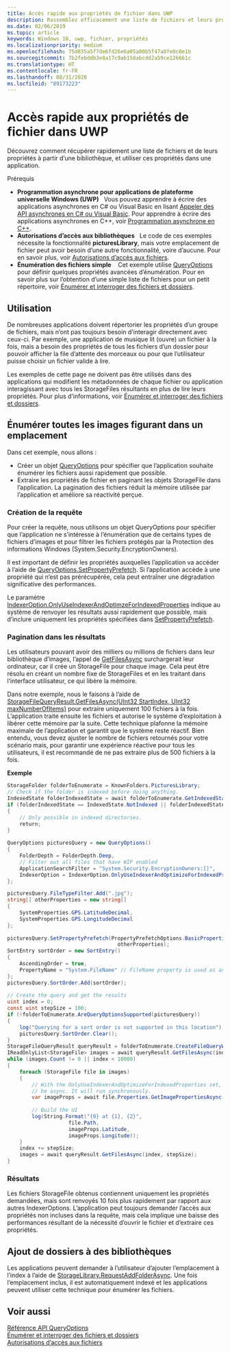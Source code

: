 ```yaml
---
title: Accès rapide aux propriétés de fichier dans UWP
description: Rassemblez efficacement une liste de fichiers et leurs propriétés à partir d’une bibliothèque à utiliser dans une application UWP.
ms.date: 02/06/2019
ms.topic: article
keywords: Windows 10, uwp, fichier, propriétés
ms.localizationpriority: medium
ms.openlocfilehash: 75d835a5f7de6fd26e6a05a80b5f47a8fe0c0e1b
ms.sourcegitcommit: 7b2febddb3e8a17c9ab158abcdd2a59ce126661c
ms.translationtype: HT
ms.contentlocale: fr-FR
ms.lasthandoff: 08/31/2020
ms.locfileid: "89173223"
---
```

# <a name="fast-access-to-file-properties-in-uwp"></a>Accès rapide aux propriétés de fichier dans UWP 

Découvrez comment récupérer rapidement une liste de fichiers et de leurs propriétés à partir d’une bibliothèque, et utiliser ces propriétés dans une application.  

Prérequis 
- **Programmation asynchrone pour applications de plateforme universelle Windows (UWP)**      Vous pouvez apprendre à écrire des applications asynchrones en C# ou Visual Basic en lisant [Appeler des API asynchrones en C# ou Visual Basic](../threading-async/call-asynchronous-apis-in-csharp-or-visual-basic.md). Pour apprendre à écrire des applications asynchrones en C++, voir [Programmation asynchrone en C++](../threading-async/asynchronous-programming-in-cpp-universal-windows-platform-apps.md). 
- **Autorisations d’accès aux bibliothèques**   Le code de ces exemples nécessite la fonctionnalité **picturesLibrary**, mais votre emplacement de fichier peut avoir besoin d’une autre fonctionnalité, voire d’aucune. Pour en savoir plus, voir [Autorisations d’accès aux fichiers](./file-access-permissions.md). 
- **Énumération des fichiers simple**    Cet exemple utilise [QueryOptions](/uwp/api/Windows.Storage.Search.QueryOptions) pour définir quelques propriétés avancées d’énumération. Pour en savoir plus sur l’obtention d’une simple liste de fichiers pour un petit répertoire, voir [Énumérer et interroger des fichiers et dossiers](./quickstart-listing-files-and-folders.md). 

## <a name="usage"></a>Utilisation  
De nombreuses applications doivent répertorier les propriétés d’un groupe de fichiers, mais n’ont pas toujours besoin d’interagir directement avec ceux-ci. Par exemple, une application de musique lit (ouvre) un fichier à la fois, mais a besoin des propriétés de tous les fichiers d’un dossier pour pouvoir afficher la file d’attente des morceaux ou pour que l’utilisateur puisse choisir un fichier valide à lire. 

Les exemples de cette page ne doivent pas être utilisés dans des applications qui modifient les métadonnées de chaque fichier ou application interagissant avec tous les StorageFiles résultants en plus de lire leurs propriétés. Pour plus d’informations, voir [Énumérer et interroger des fichiers et dossiers](./quickstart-listing-files-and-folders.md). 

## <a name="enumerate-all-the-pictures-in-a-location"></a>Énumérer toutes les images figurant dans un emplacement 
Dans cet exemple, nous allons :
-  Créer un objet [QueryOptions](/uwp/api/Windows.Storage.Search.QueryOptions) pour spécifier que l’application souhaite énumérer les fichiers aussi rapidement que possible.
-  Extraire les propriétés de fichier en paginant les objets StorageFile dans l’application. La pagination des fichiers réduit la mémoire utilisée par l’application et améliore sa réactivité perçue.

### <a name="creating-the-query"></a>Création de la requête 
Pour créer la requête, nous utilisons un objet QueryOptions pour spécifier que l’application ne s’intéresse à l’énumération que de certains types de fichiers d’images et pour filtrer les fichiers protégés par la Protection des informations Windows (System.Security.EncryptionOwners). 

Il est important de définir les propriétés auxquelles l’application va accéder à l’aide de [QueryOptions.SetPropertyPrefetch](/uwp/api/windows.storage.search.queryoptions.setpropertyprefetch). Si l’application accède à une propriété qui n’est pas prérécupérée, cela peut entraîner une dégradation significative des performances.

Le paramètre [IndexerOption.OnlyUseIndexerAndOptimzeForIndexedProperties](/uwp/api/Windows.Storage.Search.IndexerOption) indique au système de renvoyer les résultats aussi rapidement que possible, mais d’inclure uniquement les propriétés spécifiées dans [SetPropertyPrefetch](/uwp/api/windows.storage.search.queryoptions.setpropertyprefetch). 

### <a name="paging-in-the-results"></a>Pagination dans les résultats 
Les utilisateurs pouvant avoir des milliers ou millions de fichiers dans leur bibliothèque d’images, l’appel de [GetFilesAsync](/uwp/api/windows.storage.search.storagefilequeryresult.getfilesasync) surchargerait leur ordinateur, car il crée un StorageFile pour chaque image. Cela peut être résolu en créant un nombre fixe de StorageFiles et en les traitant dans l’interface utilisateur, ce qui libère la mémoire. 

Dans notre exemple, nous le faisons à l’aide de [StorageFileQueryResult.GetFilesAsync(UInt32 StartIndex, UInt32 maxNumberOfItems)](/uwp/api/windows.storage.search.storagefilequeryresult.getfilesasync) pour extraire uniquement 100 fichiers à la fois. L’application traite ensuite les fichiers et autorise le système d’exploitation à libérer cette mémoire par la suite. Cette technique plafonne la mémoire maximale de l’application et garantit que le système reste réactif. Bien entendu, vous devez ajuster le nombre de fichiers retournés pour votre scénario mais, pour garantir une expérience réactive pour tous les utilisateurs, il est recommandé de ne pas extraire plus de 500 fichiers à la fois.


**Exemple**  
```csharp
StorageFolder folderToEnumerate = KnownFolders.PicturesLibrary; 
// Check if the folder is indexed before doing anything. 
IndexedState folderIndexedState = await folderToEnumerate.GetIndexedStateAsync(); 
if (folderIndexedState == IndexedState.NotIndexed || folderIndexedState == IndexedState.Unknown) 
{ 
    // Only possible in indexed directories.  
    return; 
} 
 
QueryOptions picturesQuery = new QueryOptions() 
{ 
    FolderDepth = FolderDepth.Deep, 
    // Filter out all files that have WIP enabled
    ApplicationSearchFilter = "System.Security.EncryptionOwners:[]", 
    IndexerOption = IndexerOption.OnlyUseIndexerAndOptimizeForIndexedProperties 
}; 

picturesQuery.FileTypeFilter.Add(".jpg"); 
string[] otherProperties = new string[] 
{ 
    SystemProperties.GPS.LatitudeDecimal, 
    SystemProperties.GPS.LongitudeDecimal 
}; 
 
picturesQuery.SetPropertyPrefetch(PropertyPrefetchOptions.BasicProperties | PropertyPrefetchOptions.ImageProperties, 
                                    otherProperties); 
SortEntry sortOrder = new SortEntry() 
{ 
    AscendingOrder = true, 
    PropertyName = "System.FileName" // FileName property is used as an example. Any property can be used here.  
}; 
picturesQuery.SortOrder.Add(sortOrder); 
 
// Create the query and get the results 
uint index = 0; 
const uint stepSize = 100; 
if (!folderToEnumerate.AreQueryOptionsSupported(picturesQuery)) 
{ 
    log("Querying for a sort order is not supported in this location"); 
    picturesQuery.SortOrder.Clear(); 
} 
StorageFileQueryResult queryResult = folderToEnumerate.CreateFileQueryWithOptions(picturesQuery); 
IReadOnlyList<StorageFile> images = await queryResult.GetFilesAsync(index, stepSize); 
while (images.Count != 0 || index < 10000) 
{ 
    foreach (StorageFile file in images) 
    { 
        // With the OnlyUseIndexerAndOptimizeForIndexedProperties set, this won't  
        // be async. It will run synchronously. 
        var imageProps = await file.Properties.GetImagePropertiesAsync(); 
 
        // Build the UI 
        log(String.Format("{0} at {1}, {2}", 
                    file.Path, 
                    imageProps.Latitude, 
                    imageProps.Longitude)); 
    } 
    index += stepSize; 
    images = await queryResult.GetFilesAsync(index, stepSize); 
} 
```

### <a name="results"></a>Résultats 
Les fichiers StorageFile obtenus contiennent uniquement les propriétés demandées, mais sont renvoyés 10 fois plus rapidement par rapport aux autres IndexerOptions. L’application peut toujours demander l’accès aux propriétés non incluses dans la requête, mais cela implique une baisse des performances résultant de la nécessité d’ouvrir le fichier et d’extraire ces propriétés.  

## <a name="adding-folders-to-libraries"></a>Ajout de dossiers à des bibliothèques 
Les applications peuvent demander à l’utilisateur d’ajouter l’emplacement à l’index à l’aide de [StorageLibrary.RequestAddFolderAsync](/uwp/api/Windows.Storage.StorageLibrary.RequestAddFolderAsync). Une fois l’emplacement inclus, il est automatiquement indexé et les applications peuvent utiliser cette technique pour énumérer les fichiers.
 
## <a name="see-also"></a>Voir aussi
[Référence API QueryOptions](/uwp/api/windows.storage.search.queryoptions)  
[Énumérer et interroger des fichiers et dossiers](./quickstart-listing-files-and-folders.md)  
[Autorisations d’accès aux fichiers](./file-access-permissions.md)  
 
 